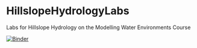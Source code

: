 # HillslopeHydrologyLabs
Labs for Hillslope Hydrology on the Modelling Water Environments Course

[![Binder](https://mybinder.org/badge_logo.svg)](https://mybinder.org/v2/gh/mdhurst1/HillslopeHydrologyLabs/main)
